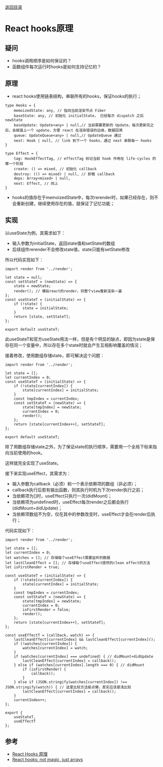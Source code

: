 [返回目录](../../README.md)
# React hooks原理
## 疑问
- hooks调用顺序是如何保证的？
- 函数组件每次运行时hooks是如何支持记忆的？

## 原理
- react hooks使用链表结构，串联所有的hooks，保证hooks的执行；
````
type Hooks = {
	memoizedState: any, // 指向当前渲染节点 Fiber
    baseState: any, // 初始化 initialState， 已经每次 dispatch 之后 newState
    baseUpdate: Update<any> | null,// 当前需要更新的 Update，每次更新完之后，会赋值上一个 update，方便 react 在渲染错误的边缘，数据回溯
    queue: UpdateQueue<any> | null,// UpdateQueue 通过
    next: Hook | null, // link 到下一个 hooks，通过 next 串联每一 hooks
}

type Effect = {
    tag: HookEffectTag, // effectTag 标记当前 hook 作用在 life-cycles 的哪一个阶段
    create: () => mixed, // 初始化 callback
    destroy: (() => mixed) | null, // 卸载 callback
    deps: Array<mixed> | null,
    next: Effect, // 同上 
}
````
- hooks的值存在于memoizedState中，每次rerender时，如果已经存在，则不会重新创建，继续使用存在的值，就保证了记忆功能；

## 实现
以useState为例，其需求如下：
- 输入参数为initialState，返回state值和setState的数组
- 后续组件rerender不会修改state值，state只能有setState修改  

所以代码实现如下：
````
import render from '../render';

let state = null;
const setStateT = (newState) => {
    state = newState;
    render(); // 模拟react的render，将整个view重新渲染一遍
};
const useStateT = (initialState) => {
    if (!state) {
        state = initialState;
    }
    return [state, setStateT];
};

export default useStateT;
````
此useStateT和官方useState用法一样，但是有个明显的缺点，即因为state是保存在同一个变量中，所以存在多个state时就会产生互相影响覆盖的情况；
  
接着修改，使用数组存储state，即可解决这个问题：
````
import render from '../render';

let state = [];
let currentIndex = 0;
const useStateT = (initialState) => {
    if (!state[currentIndex]) {
        state[currentIndex] = initialState;
    }
    const tmpIndex = currentIndex;
    const setStateT = (newState) => {
        state[tmpIndex] = newState;
        currentIndex = 0;
        render();
    };
    return [state[currentIndex++], setStateT];
};

export default useStateT;
````
除了用数组存储state之外，为了保证state的执行顺序，需要用一个全局下标来指向当前使用的hook。
  
这样就完全实现了useState。

接下来实现useEffect，其需求为：
- 输入参数为callback（必须）和一个表示依赖项的数组（非必须）；
- callback执行后若有输出函数，则其执行时机为下次render执行之前；
- 当依赖项为[]时，useEffect只执行一次(didMount)；
- 当依赖项为undefined时，useEffect每次render之后都会执行(didMount+didUpdate)；
- 当依赖项数组不为空，仅在其中的参数改变时，useEffect才会在render后执行；

代码实现如下：
````
import render from '../render';

let state = [];
let currentIndex = 0;
let watches = []; // 存储每个useEffect需要监听的数据
let lastCleanEffect = []; // 存储每个useEffect提供的clean effect的方法
let isFirstRender = true;

const useStateT = (initialState) => {
    if (!state[currentIndex]) {
        state[currentIndex] = initialState;
    }
    const tmpIndex = currentIndex;
    const setStateT = (newState) => {
        state[tmpIndex] = newState;
        currentIndex = 0;
        isFirstRender = false;
        render();
    };
    return [state[currentIndex++], setStateT];
};

const useEffectT = (callback, watch) => {
    lastCleanEffect[currentIndex] && lastCleanEffect[currentIndex]();
    if (!watches[currentIndex]) {
        watches[currentIndex] = watch;
    }
    if (watches[currentIndex] === undefined) { // didMount+didUpdate
        lastCleanEffect[currentIndex] = callback();
    } else if (watches[currentIndex].length === 0) { // didMount
        if (isFirstRender) {
            callback();
        }
    } else if (JSON.stringify(watches[currentIndex]) !== JSON.stringify(watch)) { // 这里比较方法偷点懒，其实应该是浅比较
        lastCleanEffect[currentIndex] = callback();
    }
    currentIndex++;
};

export {
    useStateT,
    useEffectT
};
````

## 参考
- [React Hooks 原理](https://github.com/brickspert/blog/issues/26)
- [React hooks: not magic, just arrays](https://medium.com/@ryardley/react-hooks-not-magic-just-arrays-cd4f1857236e)
